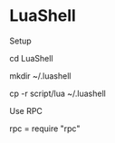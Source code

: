 # LuaShell

Setup

cd LuaShell

mkdir ~/.luashell

cp -r script/lua ~/.luashell


Use RPC

rpc = require "rpc"
